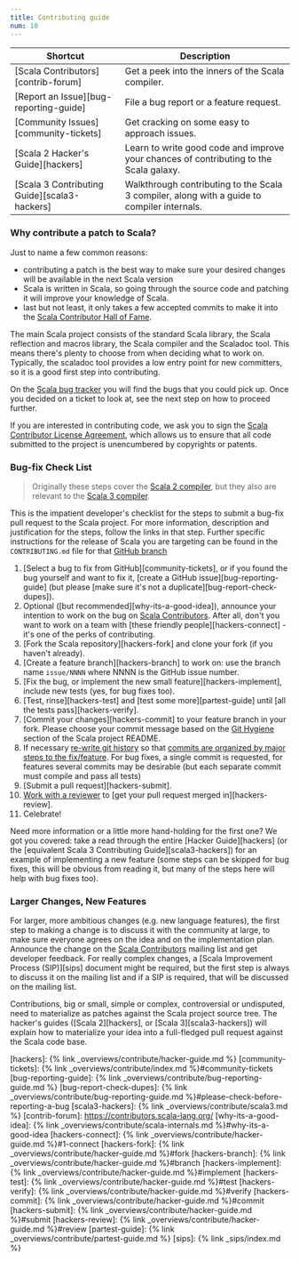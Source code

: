 ```yaml
---
title: Contributing guide
num: 10
---
```


| **Shortcut**                           | **Description** |
|----------------------------------------|-----------------|
| [Scala Contributors][contrib-forum]    | Get a peek into the inners of the Scala compiler. |
| [Report an Issue][bug-reporting-guide] | File a bug report or a feature request. |
| [Community Issues][community-tickets]  | Get cracking on some easy to approach issues. |
| [Scala 2 Hacker's Guide][hackers] | Learn to write good code and improve your chances of contributing to the Scala galaxy. |
| [Scala 3 Contributing Guide][scala3-hackers] | Walkthrough contributing to the Scala 3 compiler, along with a guide to compiler internals. |



### Why contribute a patch to Scala?

Just to name a few common reasons:

* contributing a patch is the best way to make sure your desired changes will be available in the next Scala version
* Scala is written in Scala, so going through the source code and patching it will improve your knowledge of Scala.
* last but not least, it only takes a few accepted commits to make it into the [Scala Contributor Hall of Fame](https://github.com/scala/scala/contributors).

The main Scala project consists of the standard Scala library, the Scala reflection and macros library,
the Scala compiler and the Scaladoc tool. This means there's plenty to choose from when deciding what to work on.
Typically, the scaladoc tool provides a low entry point for new committers, so it is a good first step into contributing.

On the [Scala bug tracker](https://github.com/scala/bug) you will find the bugs that you could pick up. Once you decided on a ticket to look at, see the next step on how to proceed further.

If you are interested in contributing code, we ask you to sign the
[Scala Contributor License Agreement](https://www.lightbend.com/contribute/cla/scala),
which allows us to ensure that all code submitted to the project is
unencumbered by copyrights or patents.

### Bug-fix Check List
> Originally these steps cover the [Scala 2 compiler](https://github.com/scala/scala), but they also are relevant to
> the [Scala 3 compiler](https://github.com/lampepfl/dotty).

This is the impatient developer's checklist for the steps to submit a bug-fix pull request to the Scala project. For more information, description and justification for the steps, follow the links in that step. Further specific instructions for the release of Scala you are targeting can be found in the `CONTRIBUTING.md` file for that [GitHub branch](https://github.com/scala/scala)

1. [Select a bug to fix from GitHub][community-tickets], or if you found the bug yourself and want to fix it, [create a GitHub issue][bug-reporting-guide] (but please
[make sure it's not a duplicate][bug-report-check-dupes]).
2. Optional ([but recommended][why-its-a-good-idea]), announce your intention to work on the bug on [Scala Contributors](https://contributors.scala-lang.org/). After all, don't you want to work on a team with
[these friendly people][hackers-connect] - it's one of the perks of contributing.
3. [Fork the Scala repository][hackers-fork] and clone your fork (if you haven't already).
4. [Create a feature branch][hackers-branch] to work on: use the branch name `issue/NNNN` where NNNN is the GitHub issue number.
5. [Fix the bug, or implement the new small feature][hackers-implement], include new tests (yes, for bug fixes too).
6. [Test, rinse][hackers-test] and [test some more][partest-guide] until [all the tests pass][hackers-verify].
7. [Commit your changes][hackers-commit] to your feature branch in your fork. Please choose your commit message based on the [Git Hygiene](https://github.com/scala/scala#user-content-git-hygiene) section of the Scala project README.
8. If necessary [re-write git history](https://git-scm.com/book/en/Git-Branching-Rebasing) so that [commits are organized by major steps to the fix/feature](
https://github.com/scala/scala#git-hygiene). For bug fixes, a single commit is requested, for features several commits may be desirable (but each separate commit must compile and pass all tests)
9. [Submit a pull request][hackers-submit].
10. [Work with a reviewer](https://github.com/scala/scala#reviewing) to [get your pull request merged in][hackers-review].
11. Celebrate!

Need more information or a little more hand-holding for the first one? We got you covered: take a read through the entire [Hacker Guide][hackers] (or the [equivalent Scala 3 Contributing Guide][scala3-hackers]) for an example of implementing a new feature (some steps can be skipped for bug fixes, this will be obvious from reading it, but many of the steps here will help with bug fixes too).

### Larger Changes, New Features

For larger, more ambitious changes (e.g. new language features), the first step to making a change is to discuss it with the community at large, to make sure everyone agrees on the idea
and on the implementation plan. Announce the change
on the [Scala Contributors](https://contributors.scala-lang.org/) mailing list and get developer feedback. For really complex changes, a [Scala Improvement Process (SIP)][sips] document might be required, but the first step is always to discuss it on the mailing list and if a SIP is required, that will be discussed on the mailing list.

Contributions, big or small, simple or complex, controversial or undisputed, need to materialize as patches against
the Scala project source tree. The hacker's guides ([Scala 2][hackers], or [Scala 3][scala3-hackers]) will explain how to materialize your idea into a full-fledged pull request against the Scala code base.

[hackers]: {% link _overviews/contribute/hacker-guide.md %}
[community-tickets]: {% link _overviews/contribute/index.md %}#community-tickets
[bug-reporting-guide]: {% link _overviews/contribute/bug-reporting-guide.md %}
[bug-report-check-dupes]: {% link _overviews/contribute/bug-reporting-guide.md %}#please-check-before-reporting-a-bug
[scala3-hackers]: {% link _overviews/contribute/scala3.md %}
[contrib-forum]: https://contributors.scala-lang.org/
[why-its-a-good-idea]: {% link _overviews/contribute/scala-internals.md %}#why-its-a-good-idea
[hackers-connect]: {% link _overviews/contribute/hacker-guide.md %}#1-connect
[hackers-fork]: {% link _overviews/contribute/hacker-guide.md %}#fork
[hackers-branch]: {% link _overviews/contribute/hacker-guide.md %}#branch
[hackers-implement]: {% link _overviews/contribute/hacker-guide.md %}#implement
[hackers-test]: {% link _overviews/contribute/hacker-guide.md %}#test
[hackers-verify]: {% link _overviews/contribute/hacker-guide.md %}#verify
[hackers-commit]: {% link _overviews/contribute/hacker-guide.md %}#commit
[hackers-submit]: {% link _overviews/contribute/hacker-guide.md %}#submit
[hackers-review]: {% link _overviews/contribute/hacker-guide.md %}#review
[partest-guide]: {% link _overviews/contribute/partest-guide.md %}
[sips]: {% link _sips/index.md %}
